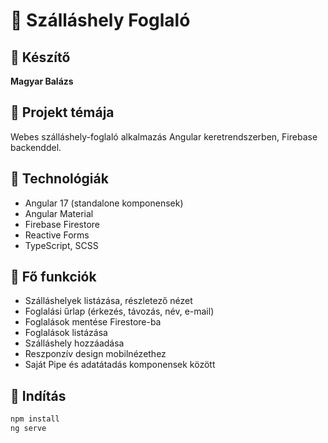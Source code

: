 # 🏨 Szálláshely Foglaló

## 👤 Készítő
**Magyar Balázs**

## 📌 Projekt témája
Webes szálláshely-foglaló alkalmazás Angular keretrendszerben, Firebase backenddel.

## 🚀 Technológiák
- Angular 17 (standalone komponensek)
- Angular Material
- Firebase Firestore
- Reactive Forms
- TypeScript, SCSS

## 🧩 Fő funkciók
- Szálláshelyek listázása, részletező nézet
- Foglalási űrlap (érkezés, távozás, név, e-mail)
- Foglalások mentése Firestore-ba
- Foglalások listázása
- Szálláshely hozzáadása 
- Reszponzív design mobilnézethez
- Saját Pipe és adatátadás komponensek között

## 🧪 Indítás
```bash
npm install
ng serve
